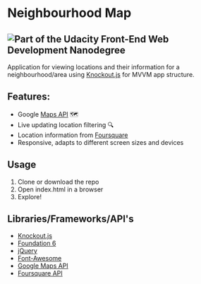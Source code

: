 # Neighbourhood Map
![Part of the Udacity Front-End Web Development Nanodegree](https://img.shields.io/badge/Udacity-Front--End%20Web%20Developer%20Nanodegree-02b3e4.svg)
----------------------------
Application for viewing locations and their information for a neighbourhood/area using [Knockout.js](http://knockoutjs.com/index.html) for MVVM app structure.

## Features:
* Google [Maps API](https://developers.google.com/maps/) 🗺
* Live updating location filtering :mag:
* Location information from [Foursquare](https://foursquare.com/)
* Responsive, adapts to different screen sizes and devices

## Usage
1. Clone or download the repo
2. Open index.html in a browser
3. Explore!

## Libraries/Frameworks/API's
* [Knockout.js](http://knockoutjs.com/index.html)
* [Foundation 6](http://foundation.zurb.com/)
* [jQuery](https://jquery.com/)
* [Font-Awesome](http://fontawesome.io)
* [Google Maps API](https://developers.google.com/maps/)
* [Foursquare API](https://developer.foursquare.com/)
